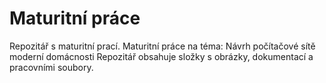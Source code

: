 # Maturitní práce
Repozitář s maturitní prací.
Maturitní práce na téma: Návrh počítačové sítě moderní domácnosti
Repozitář obsahuje složky s obrázky, dokumentací a pracovními soubory.

